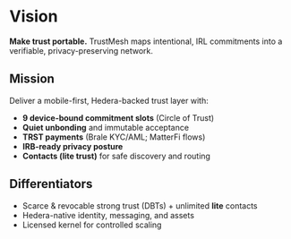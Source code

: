 # Vision
**Make trust portable.** TrustMesh maps intentional, IRL commitments into a verifiable, privacy-preserving network.

## Mission
Deliver a mobile-first, Hedera-backed trust layer with:
- **9 device-bound commitment slots** (Circle of Trust)
- **Quiet unbonding** and immutable acceptance
- **TRST payments** (Brale KYC/AML; MatterFi flows)
- **IRB-ready privacy posture**
- **Contacts (lite trust)** for safe discovery and routing

## Differentiators
- Scarce & revocable strong trust (DBTs) + unlimited **lite** contacts
- Hedera-native identity, messaging, and assets
- Licensed kernel for controlled scaling
